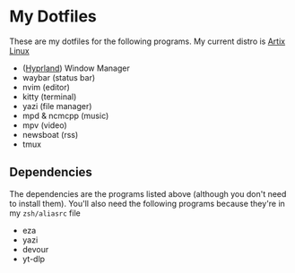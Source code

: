 # My Dotfiles

These are my dotfiles for the following programs. My current distro is [Artix Linux](https://www.artixlinux.org)

- ([Hyprland](https://www.hyprland.org)) Window Manager
- waybar (status bar)
- nvim (editor)
- kitty (terminal)
- yazi (file manager)
- mpd & ncmcpp (music)
- mpv (video)
- newsboat (rss)
- tmux

## Dependencies

The dependencies are the programs listed above (although you don't need to install them). You'll also need the following programs because they're in my `zsh/aliasrc` file

- eza
- yazi
- devour
- yt-dlp
